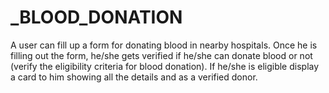 # _BLOOD_DONATION
A user can fill up a form for donating blood in nearby hospitals. Once he is filling out the form, he/she gets verified if he/she can donate blood or not (verify the eligibility criteria for blood donation). If he/she is eligible display a card to him showing all the details and as a verified donor.
